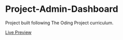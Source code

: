 # Project-Admin-Dashboard
Project built following The Oding Project curriculum.

[Live Preview](https://idinyte.github.io/Project-Admin-Dashboard/)
